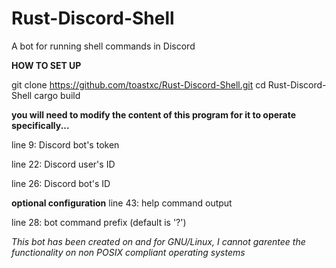 # Rust-Discord-Shell
A bot for running shell commands in Discord


**HOW TO SET UP**

 git clone https://github.com/toastxc/Rust-Discord-Shell.git
cd Rust-Discord-Shell
cargo build

**you will need to modify the content of this program for it to operate specifically...**

line 9: Discord bot's token

line 22: Discord user's ID

line 26: Discord bot's ID

**optional configuration**
line 43: help command output

line 28: bot command prefix (default is '?')



_This bot has been created on and for GNU/Linux, I cannot garentee the functionality on non POSIX compliant operating systems_
